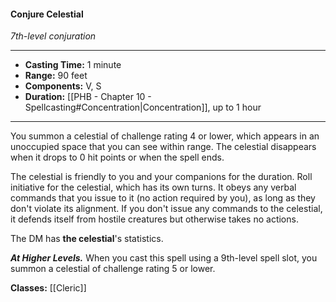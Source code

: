 #### Conjure Celestial
*7th-level conjuration*
___
- **Casting Time:** 1 minute
- **Range:** 90 feet
- **Components:** V, S
- **Duration:** [[PHB - Chapter 10 - Spellcasting#Concentration|Concentration]], up to 1 hour
---
You summon a celestial of challenge rating 4 or lower, which appears in an unoccupied space that you can see within range. The celestial disappears when it drops to 0 hit points or when the spell ends.

The celestial is friendly to you and your companions for the duration. Roll initiative for the celestial, which has its own turns. It obeys any verbal commands that you issue to it (no action required by you), as long as they don't violate its alignment. If you don't issue any commands to the celestial, it defends itself from hostile creatures but otherwise takes no actions.

The DM has **the celestial**'s statistics.

***At Higher Levels.*** When you cast this spell using a 9th-level spell slot, you summon a celestial of challenge rating 5 or lower.

**Classes:** [[Cleric]]